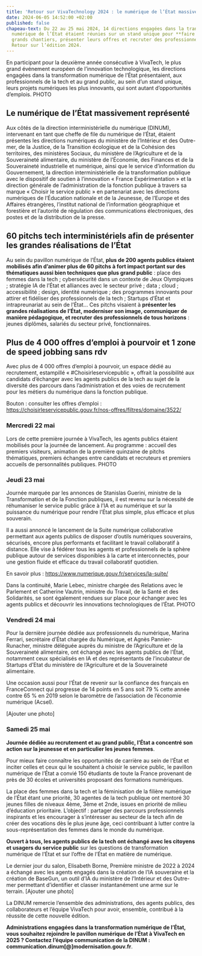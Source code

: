 ```yaml
---
title: 'Retour sur VivaTechnology 2024 : le numérique de l’État massivement présent'
date: 2024-06-05 14:52:00 +02:00
published: false
chapeau-text: Du 22 au 25 mai 2024, 14 directions engagées dans la transformation
  numérique de l’État étaient réunies sur un stand unique pour **faire connaître leurs
  grands chantiers, présenter leurs offres et recruter des professionnels de la tech**.
  Retour sur l’édition 2024.
---
```


En participant pour la deuxième année consécutive à VivaTech, le plus grand événement européen de l’innovation technologique, les directions engagées dans la transformation numérique de l’État présentaient, aux professionnels de la tech et au grand public, au sein d’un stand unique, leurs projets numériques les plus innovants, qui sont autant d’opportunités d’emplois.
PHOTO 

## **Le numérique de l’État massivement représenté**

Aux côtés de la direction interministérielle du numérique (DINUM), intervenant en tant que cheffe de file du numérique de l’État, étaient présentes les directions numériques du ministère de l’Intérieur et des Outre-mer, de la Justice, de la Transition écologique et de la Cohésion des territoires, des ministères Sociaux, du ministère de l’Agriculture et de la Souveraineté alimentaire, du ministère de l’Économie, des Finances et de la Souveraineté industrielle et numérique, ainsi que le service d’information du Gouvernement, la direction interministérielle de la transformation publique avec le dispositif de soutien à l’innovation « France Expérimentation » et la direction générale de l’administration de la fonction publique à travers sa marque « Choisir le service public » en partenariat avec les directions numériques de l’Éducation nationale et de la Jeunesse, de l’Europe et des Affaires étrangères, l’institut national de l’information géographique et forestière et l’autorité de régulation des communications électroniques, des postes et de la distribution de la presse.

## **60 pitchs tech interministériels afin de présenter les grandes réalisations de l’État**

Au sein du pavillon numérique de l’État, **plus de 200 agents publics étaient mobilisés afin d’animer plus de 60 pitchs à fort impact portant sur des thématiques aussi bien techniques que plus grand public** : place des femmes dans la tech ; cybersécurité dans un contexte de Jeux Olympiques ; stratégie IA de l’État et alliances avec le secteur privé ; data ; cloud ; accessibilité ; design, identité numérique ; des programmes innovants pour attirer et fidéliser des professionnels de la tech ; Startups d’État et intrapreunariat au sein de l’État… Ces pitchs visaient à **présenter les grandes réalisations de l’État, moderniser son image, communiquer de manière pédagogique, et recruter des professionnels de tous horizons** : jeunes diplômés, salariés du secteur privé, fonctionnaires.

## **Plus de 4 000 offres d’emploi à pourvoir et 1 zone de speed jobbing sans rdv**

Avec plus de 4 000 offres d’emploi à pourvoir, un espace dédié au recrutement, estampillé « #Choisirleservicepublic », offrait la possibilité aux candidats d’échanger avec les agents publics de la tech au sujet de la diversité des parcours dans l’administration et des voies de recrutement pour les métiers du numérique dans la fonction publique.

Bouton : consulter les offres d’emploi : https://choisirleservicepublic.gouv.fr/nos-offres/filtres/domaine/3522/


### **Mercredi 22 mai**

Lors de cette première journée à VivaTech, les agents publics étaient mobilisés pour la journée de lancement. Au programme : accueil des premiers visiteurs, animation de la première quinzaine de pitchs thématiques, premiers échanges entre candidats et recruteurs et premiers accueils de personnalités publiques.
PHOTO

### **Jeudi 23 mai**

Journée marquée par les annonces de Stanislas Guerini, ministre de la Transformation et de la Fonction publiques, il est revenu sur la nécessité de réhumaniser le service public grâce à l’IA et au numérique et sur la puissance du numérique pour rendre l’État plus simple, plus efficace et plus souverain.

Il a aussi annoncé le lancement de la Suite numérique collaborative permettant aux agents publics de disposer d’outils numériques souverains, sécurisés, encore plus performants et facilitant le travail collaboratif à distance. Elle vise à fédérer tous les agents et professionnels de la sphère publique autour de services disponibles à la carte et interconnectés, pour une gestion fluide et efficace du travail collaboratif quotidien.

En savoir plus : https://www.numerique.gouv.fr/services/la-suite/

Dans la continuité, Marie Lebec, ministre chargée des Relations avec le Parlement et Catherine Vautrin, ministre du Travail, de la Santé et des Solidarités, se sont également rendues sur place pour échanger avec les agents publics et découvrir les innovations technologiques de l’État.
PHOTO 

### **Vendredi 24 mai**

Pour la dernière journée dédiée aux professionnels du numérique, Marina Ferrari, secrétaire d’État chargée du Numérique, et Agnès Pannier-Runacher, ministre déléguée auprès du ministre de l’Agriculture et de la Souveraineté alimentaire, ont échangé avec les agents publics de l’État, notamment ceux spécialisés en IA et des représentants de l’incubateur de Startups d’Etat du ministère de l’Agriculture et de la Souveraineté alimentaire.

Une occasion aussi pour l’État de revenir sur la confiance des français en FranceConnect qui progresse de 14 points en 5 ans soit 79 % cette année contre 65 % en 2019 selon le baromètre de l’association de l’économie numérique (Acsel).

[Ajouter une photo]

### **Samedi 25 mai**

**Journée dédiée au recrutement et au grand public, l’État a concentré son action sur la jeunesse et en particulier les jeunes femmes**.

Pour mieux faire connaître les opportunités de carrière au sein de l’État et inciter celles et ceux qui le souhaitent à choisir le service public, le pavillon numérique de l’État a convié 150 étudiants de toute la France provenant de près de 30 écoles et universités proposant des formations numériques.

La place des femmes dans la tech et la féminisation de la filière numérique de l’État étant une priorité, 30 agentes de la tech publique ont mentoré 30 jeunes filles de niveaux 4ème, 3ème et 2nde, issues en priorité de milieu d’éducation prioritaire. L’objectif : partager des parcours professionnels inspirants et les encourager à s’intéresser au secteur de la tech afin de créer des vocations dès le plus jeune âge, ceci contribuant à lutter contre la sous-représentation des femmes dans le monde du numérique.

**Ouvert à tous, les agents publics de la tech ont échangé avec les citoyens et usagers du service public** sur les questions de transformation numérique de l’État et sur l’offre de l’État en matière de numérique.

Le dernier jour du salon, Elisabeth Borne, Première ministre de 2022 à 2024 a échangé avec les agents engagés dans la création de l’IA souveraine et la création de BaseGun, un outil d’IA du ministère de l’Intérieur et des Outre-mer permettant d’identifier et classer instantanément une arme sur le terrain.
[Ajouter une photo]

La DINUM remercie l’ensemble des administrations, des agents publics, des collaborateurs et l’équipe VivaTech pour avoir, ensemble, contribué à la réussite de cette nouvelle édition.

**Administrations engagées dans la transformation numérique de l’État, vous souhaitez rejoindre le pavillon numérique de l’État à VivaTech en 2025 ? Contactez l’équipe communication de la DINUM : communication.dinum[@]modernisation.gouv.fr**.